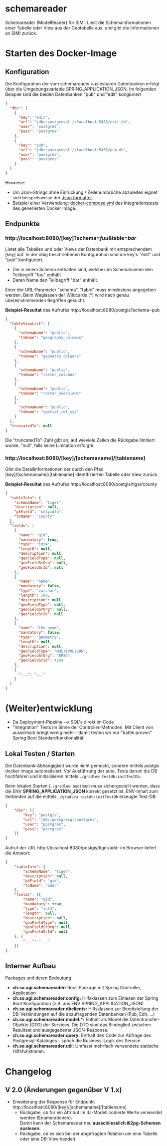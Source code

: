 # schemareader

Schemareader (ModelReader) für SIMI. Liest die Schemainformationen einer Tabelle oder View aus der Geotabelle aus, und
gibt die Informationen an SIMI zurück.

# Starten des Docker-Image

## Konfiguration

Die Konfiguration der vom schemareader auslesbaren Datenbanken erfolgt über die Umgebungsvariable SPRING_APPLICATION_JSON. 
Im folgenden Beispiel sind die beiden Datenbanken "pub" und "edit" kongiuriert

```json
{
  "dbs": [
    {
      "key": "edit",
      "url": "jdbc:postgresql://localhost:5432/edit_db",
      "user": "postgres",
      "pass": "postgres"
    },
    {
      "key": "pub",
      "url": "jdbc:postgresql://localhost:5432/pub_db",
      "user": "postgres",
      "pass": "postgres"
    }
  ]
}
```

Hinweise: 
* Um Json-Strings ohne Einrückung / Zeilenumbrüche abzuleiten eignet sich beispielsweise der [Json formatter](https://jsonformatter.org/).
* Beispiel einer Verwendung: [docker-compose.yml](docker/docker-compose.yml) des Integrationstests des generierten Docker Image.

## Endpunkte

### http://localhost:8080/[key]?schema=*fuu*&table=*bar*

Listet alle Tabellen und oder Views der Datenbank mit entsprechendem [key] auf. In der obig beschriebenen Konfiguration sind die key's "edit" und "pub" konfiguriert.
* Die in einem Schema enthalten sind, welches im Schemanamen den Teilbegriff "fuu" enthält
* Deren Name den Teilbegriff "bar" enthält.

Einer der URL-Parameter "schema", "table" muss mindestens angegeben werden. Beim Weglassen der Wildcards (*) wird nach genau übereinstimmenden Begriffen gesucht.

**Beispiel-Resultat** des Aufrufes http://localhost:8080/postgis?schema=pub

```json
{
  "tableViewList": [
    {
      "schemaName": "public",
      "tvName": "geography_columns"
    },
    {
      "schemaName": "public",
      "tvName": "geometry_columns"
    },
    {
      "schemaName": "public",
      "tvName": "raster_columns"
    },
    {
      "schemaName": "public",
      "tvName": "raster_overviews"
    },
    {
      "schemaName": "public",
      "tvName": "spatial_ref_sys"
    }
  ],
  "truncatedTo": null
}
```

Die "truncatedTo"-Zahl gibt an, auf wieviele Zeilen die Rückgabe limitiert wurde. "null", falls keine Limitation erfolgte.

### http://localhost:8080/[key]/[schemaname]/[tablename]

Gibt die Detailinformationen der durch den Pfad [key]/[schemaname]/[tablename] identifizierten Tabelle oder View zurück.

**Beispiel-Resultat** des Aufrufes http://localhost:8080/postgis/tiger/county

```json
{
  "tableInfo": {
    "schemaName": "tiger",
    "description": null,
    "pkField": "cntyidfp",
    "tvName": "county"
  },
  "fields": [
    {
      "name": "gid",
      "mandatory": true,
      "type": "int4",
      "length": null,
      "description": null,
      "geoFieldType": null,
      "geoFieldSrOrg": null,
      "geoFieldSrId": null
    },
    {
      "name": "name",
      "mandatory": false,
      "type": "varchar",
      "length": 100,
      "description": null,
      "geoFieldType": null,
      "geoFieldSrOrg": null,
      "geoFieldSrId": null
    },
    {
      "name": "the_geom",
      "mandatory": false,
      "type": "geometry",
      "length": null,
      "description": null,
      "geoFieldType": "MULTIPOLYGON",
      "geoFieldSrOrg": "EPSG",
      "geoFieldSrId": 4269
    },
    {
      "...": "..."
    }
  ]
}
```


# (Weiter)entwicklung

* Da Deployment-Pipeline --> SQL's direkt im Code
* "Integration" Tests im Sinne der Controller-Methoden. Mit Client von ausserhalb bringt wenig mehr - damit testen wir nur "battle proven" Spring Boot Standardfunktionalität

## Lokal Testen / Starten

Die Datenbank-Abhängigkeit wurde nicht gemockt, sondern mittels postgis docker image automatisiert. Vor Ausführung der auto. Tests darum die DB hochfahren und initialisieren mittels `./gradlew testdb:initTestDb`.

Beim lokalen Starten (`./gradlew bootRun`) muss sichergestellt werden, dass die ENV **SPRING_APPLICATION_JSON** korrekt gesetzt ist. ENV-Inhalt zum Verbinden auf die mittels `./gradlew testdb:initTestDb` erzeugte Test-DB:

```json
{
	"dbs": [{
		"key": "postgis",
		"url": "jdbc:postgresql:postgres",
		"user": "postgres",
		"pass": "postgres"
	}]
}
```

Aufruf der URL http://localhost:8080/postgis/tiger/addr im Browser liefert die Antwort:

```json
{
	"tableInfo": {
		"schemaName": "tiger",
		"description": null,
		"pkField": "gid",
		"tvName": "addr"
	},
	"fields": [{
		"name": "gid",
		"mandatory": true,
		"type": "int4",
		"length": null,
		"description": null,
		"geoFieldType": null,
		"geoFieldSrOrg": null,
		"geoFieldSrId": null
	}, {
		"...": "..."
	}]
}
```

## Interner Aufbau

Packages und deren Bedeutung

* **ch.so.agi.schemareader:** Root-Package mit Spring Controller, Application
* **ch.so.agi.schemareader.config:** Hilfsklassen zum Einlesen der Spring Boot Konfiguration (z.B: aus ENV SPRING_APPLICATION_JSON)
* **ch.so.agi.schemareader.dbclients:** Hilfsklassen zur Bereitstellung der DB-Verbindungen auf die abzufragenden Datenbanken (Pub, Edit, ...)
* **ch.so.agi.schemareader.model.\*:** Enthält als Model die Datentransfer-Objekte (DTO) der Services. Die DTO sind das Bindeglied zwischen Resultset und ausgegebener JSON-Response.
* **ch.so.agi.schemareader.query:** Enthält den Code zur Abfrage des Postgresql-Kataloges - sprich die Business-Logik des Service. 
* **ch.so.agi.schemareader.util:** Umfasst mehrfach verwendete statische Hilfsfunktionen.

# Changelog

## V 2.0 (Änderungen gegenüber V 1.x)

* Erweiterung der Response für Endpunkt http://localhost:8080/[key]/[schemaname]/[tablename]
  * Rückgabe, ob für ein Attribut im ILI-Modell codierte Werte verwendet werden (Enumerationen).   
    Damit kann der Schemareader neu **ausschliesslich ili2pg-Schemen auslesen**.
  * Rückgabe, ob es sich bei der abgefragten Relation um eine Tabelle oder eine DB-View handelt.
